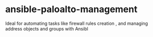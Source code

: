 # ansible-paloalto-management
Ideal for automating tasks like firewall rules creation , and managing address objects and groups with Ansibl
